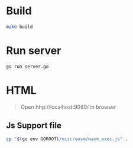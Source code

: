 # Build

```bash
make build
```

# Run server

```bash
go run server.go
```

# HTML

> Open http://localhost:9080/ in browser

## Js Support file

```bash
cp "$(go env GOROOT)/misc/wasm/wasm_exec.js" .
```
